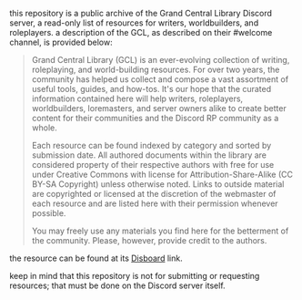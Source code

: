 this repository is a public archive of the Grand Central Library Discord server, a read-only list of resources for writers, worldbuilders, and roleplayers. a description of the GCL, as described on their #welcome channel, is provided below:

> Grand Central Library (GCL) is an ever-evolving collection of writing, roleplaying, and world-building resources. For over two years, the community has helped us collect and compose a vast assortment of useful tools, guides, and how-tos. It's our hope that the curated information contained here will help writers, roleplayers, worldbuilders, loremasters, and server owners alike to create better content for their communities and the Discord RP community as a whole.  
> 
> Each resource can be found indexed by category and sorted by submission date. All authored documents within the library are considered property of their respective authors with free for use under Creative Commons with license for Attribution-Share-Alike (CC BY-SA Copyright) unless otherwise noted. Links to outside material are copyrighted or licensed at the discretion of the webmaster of each resource and are listed here with their permission whenever possible. 
> 
> You may freely use any materials you find here for the betterment of the community. Please, however, provide credit to the authors.

the resource can be found at its [Disboard](https://disboard.org/server/553282299618394154) link.

keep in mind that this repository is not for submitting or requesting resources; that must be done on the Discord server itself.
